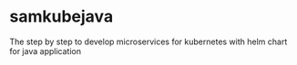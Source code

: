 # samkubejava
The step by step to develop microservices for kubernetes with helm chart for java application
